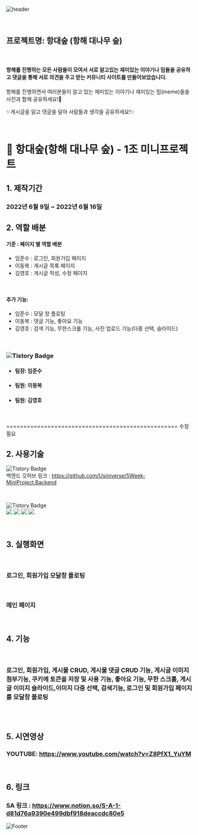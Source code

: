 ![header](https://capsule-render.vercel.app/api?type=slice&color=gradient&height=200&section=header&text=항대숲&fontSize=90&animation=fadeIn&fontAlignY=38&desc=%20&descAlignY=62&descAlign=62)

<br>

## 프로젝트명: 항대숲 (항해 대나무 숲)

<br>

#### 항해를 진행하는 모든 사람들이 모여서 서로 알고있는 재미있는 이야기나 밈들을 공유하고 댓글을 통해 서로 의견을 주고 받는 커뮤니티 사이트를 만들어보았습니다.

항해를 진행하면서 여러분들이 알고 있는 재미있는 이야기나 재미있는 밈(meme)들을 사진과 함께 공유하세요!🤗

✨게시글을 읽고 댓글을 달아 사람들과 생각을 공유하세요!✨

<br>


# 🎋 항대숲(항해 대나무 숲) - 1조 미니프로젝트

## 1. 제작기간
### 2022년 6월 9일 ~ 2022년 6월 16일

## 2. 역할 배분
#### 기준 : 페이지 별 역할 배분
* 임준수 : 로그인, 회원가입 페이지
* 이동복 : 게시글 목록 페이지
* 김영호 : 게시글 작성, 수정 페이지

<br>

#### 추가 기능: 
* 임준수 : 모달 창 플로팅
* 이동복 : 댓글 기능, 좋아요 기능
* 김영호 : 검색 기능, 무한스크롤 기능, 사진 업로드 기능(다중 선택, 슬라이드)
 
<br>

### ![Tistory Badge](https://img.shields.io/badge/FrontEnd-555263?style=flat&logoColor=white)
- #### 팀장: 임준수
- #### 팀원: 이동복 
- #### 팀원: 김영호

<br>

================================================== 수정 필요

## 2. 사용기술 
![Tistory Badge](https://img.shields.io/badge/BackEnd-555263?style=flat&logoColor=white) <br>
백엔드 깃허브 링크 : https://github.com/Usiniverse/5Week-MiniProject.Backend

<br>

![Tistory Badge](https://img.shields.io/badge/FrontEnd-555263?style=flat&logoColor=white) <br>
<img src="https://img.shields.io/badge/html5-E34F26?style=for-the-badge&logo=html5&logoColor=white"> <img src="https://img.shields.io/badge/css-1572B6?style=for-the-badge&logo=css3&logoColor=white"> <img src="https://img.shields.io/badge/javascript-F7DF1E?style=for-the-badge&logo=javascript&logoColor=black">
<img src="https://img.shields.io/badge/jquery-0769AD?style=for-the-badge&logo=jquery&logoColor=white">

<br>

## 3. 실행화면

<br>

### 로그인, 회원가입 모달창 플로팅


<br>

### 메인 페이지

<br>

## 4. 기능

<br>

### 로그인, 회원가입, 게시물 CRUD, 게시물 댓글 CRUD 기능, 게시글 이미지 첨부기능, 쿠키에 토큰을 저장 및 사용 기능, 좋아요 기능, 무한 스크롤, 게시글 이미지 슬라이드,이미지 다중 선택, 검색기능, 로그인 및 회원가입 페이지를 모달창 플로팅



<br>



<br>

## 5. 시연영상
### YOUTUBE: https://www.youtube.com/watch?v=Z8PfX1_YuYM

<br>

## 6. 링크
### SA 링크 : https://www.notion.so/S-A-1-d81d76a9390e499dbf918deaccdc80e5

![Footer](https://capsule-render.vercel.app/api?type=waving&color=gradient&height=200&section=footer)
